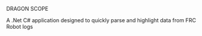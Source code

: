 DRAGON SCOPE

A .Net C# application designed to quickly parse and highlight data from FRC Robot logs
